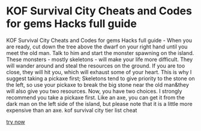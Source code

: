 # KOF Survival City Cheats and Codes for gems Hacks full guide

KOF Survival City Cheats and Codes for gems Hacks full guide - When you are ready, cut down the tree above the dwarf on your right hand until you meet the old man. Talk to him and start the monster spawning on the island. These monsters - mostly skeletons - will make your life more difficult. They will wander around and steal the resources on the ground. If you are too close, they will hit you, which will exhaust some of your heart. This is why I suggest taking a pickaxe first; Skeletons tend to give priority to the stone on the left, so use your pickaxe to break the big stone near the old man&they will also give you two resources. Now, you have two choices. I strongly recommend you take a pickaxe first. Like an axe, you can get it from the dark man on the left side of the island, but please note that it is a little more expensive than an axe. kof survival city tier list cheat

[try now](https://dengmod.cyou/kof-survival-city/)
